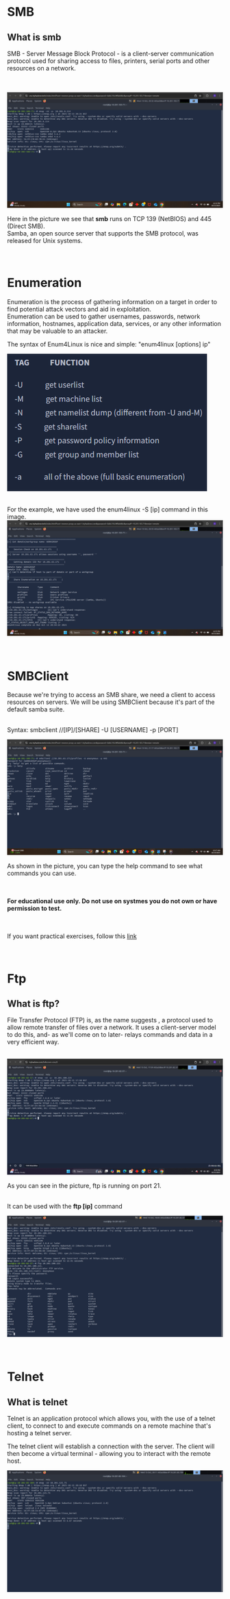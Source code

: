 # SMB

## What is smb

SMB - Server Message Block Protocol - is a client-server communication protocol used for sharing access to files, printers, serial ports and other resources on a network.<br><br><br>

![](https://github.com/Andreas512514/Network-Services/blob/main/Screenshot%202025-10-13%20233219.png)

Here in the picture we see that **smb** runs on TCP 139 (NetBIOS) and 445 (Direct SMB).<br>
Samba, an open source server that supports the SMB protocol, was released for Unix systems.<br><br><br>


# Enumeration

Enumeration is the process of gathering information on a target in order to find potential attack vectors and aid in exploitation.<br>
Enumeration can be used to gather usernames, passwords, network information, hostnames, application data, services, or any other information that may be valuable to an attacker.

The syntax of Enum4Linux is nice and simple: "enum4linux [options] ip"

 ![enum4linux TAG picture](https://github.com/Andreas512514/Network-Services/blob/main/Screenshot%202025-10-13%20234504.png)<br><br>

For the example, we have used the enum4linux -S [ip] command in this image.
![enum4linux -S [ip] picture](https://github.com/Andreas512514/Network-Services/blob/main/Screenshot%202025-10-13%20235524.png)<br><br><br>


# SMBClient
Because we're trying to access an SMB share, we need a client to access resources on servers. We will be using SMBClient because it's part of the default samba suite.<br><br>

Syntax: smbclient //[IP]/[SHARE] -U [USERNAME] -p [PORT]
                                                                                                                                                     
![smbclient picture](https://github.com/Andreas512514/Network-Services/blob/main/Screenshot%202025-10-14%20001751.png)

As shown in the picture, you can type the help command to see what commands you can use.<br><br><br>

**For educational use only. Do not use on systmes you do not own or have permission to test.**<br><br><br>


If you want practical exercises, follow this [link](https://tryhackme.com/room/networkservices)<br><br><br>

# Ftp
## What is ftp?

File Transfer Protocol (FTP) is, as the name suggests , a protocol used to allow remote transfer of files over a network. It uses a client-server model to do this, and- as we'll come on to later- relays commands and data in a very efficient way.<br><br>


![picture of ftp](https://github.com/Andreas512514/Network-Services/blob/main/Screenshot%202025-10-15%20205914.png)

As you can see in the picture, ftp is running on port 21.<br><br>

It can be used with the **ftp [ip]** command

![](https://github.com/Andreas512514/Network-Services/blob/main/Screenshot%202025-10-15%20210614.png)<br><br><br>


# Telnet
## What is telnet

Telnet is an application protocol which allows you, with the use of a telnet client, to connect to and execute commands on a remote machine that's hosting a telnet server.

The telnet client will establish a connection with the server. The client will then become a virtual terminal - allowing you to interact with the remote host.

![telnet port](https://github.com/Andreas512514/Network-Services/blob/main/Screenshot%202025-10-15%20231106.png)
